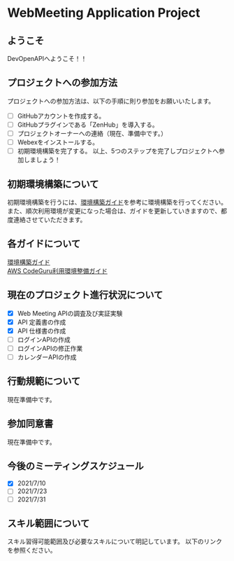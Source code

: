 # WebMeeting Application Project
## ようこそ
DevOpenAPIへようこそ！！

## プロジェクトへの参加方法
プロジェクトへの参加方法は、以下の手順に則り参加をお願いいたします。
- [ ] GitHubアカウントを作成する。
- [ ] GitHubプラグインである「ZenHub」を導入する。
- [ ] プロジェクトオーナーへの連絡（現在、準備中です。）
- [ ] Webexをインストールする。
- [ ] 初期環境構築を完了する。
以上、5つのステップを完了しプロジェクトへ参加しましょう！

## 初期環境構築について
初期環境構築を行うには、[環境構築ガイド](https://github.com/Martin9420/Phase1/blob/main/SkyWayProjectGide/ProjectGide.adoc)を参考に環境構築を行ってください。
また、順次利用環境が変更になった場合は、ガイドを更新していきますので、都度連絡させていただきます。

## 各ガイドについて
[環境構築ガイド](https://github.com/Martin9420/Phase1/blob/main/SkyWayProjectGide/ProjectGide.adoc)  
[AWS CodeGuru利用環境整備ガイド](https://github.com/Martin9420/Phase1/blob/main/AWSCodeGuru%E5%88%A9%E7%94%A8%E3%82%AC%E3%82%A4%E3%83%89/AWSCodeGuru.adoc)

## 現在のプロジェクト進行状況について
- [x] Web Meeting APIの調査及び実証実験
- [x] API 定義書の作成
- [x] API 仕様書の作成
- [ ] ログインAPIの作成
- [ ] ログインAPIの修正作業
- [ ] カレンダーAPIの作成

## 行動規範について
現在準備中です。

## 参加同意書
現在準備中です。

## 今後のミーティングスケジュール
- [x] 2021/7/10
- [ ] 2021/7/23
- [ ] 2021/7/31

## スキル範囲について
スキル習得可能範囲及び必要なスキルについて明記しています。
以下のリンクを参照ください。


